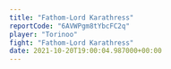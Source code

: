 ```yaml
---
title: "Fathom-Lord Karathress"
reportCode: "6AVWPgm8tYbcFC2q"
player: "Torinoo"
fight: "Fathom-Lord Karathress"
date: 2021-10-20T19:00:04.987000+00:00
---
```


